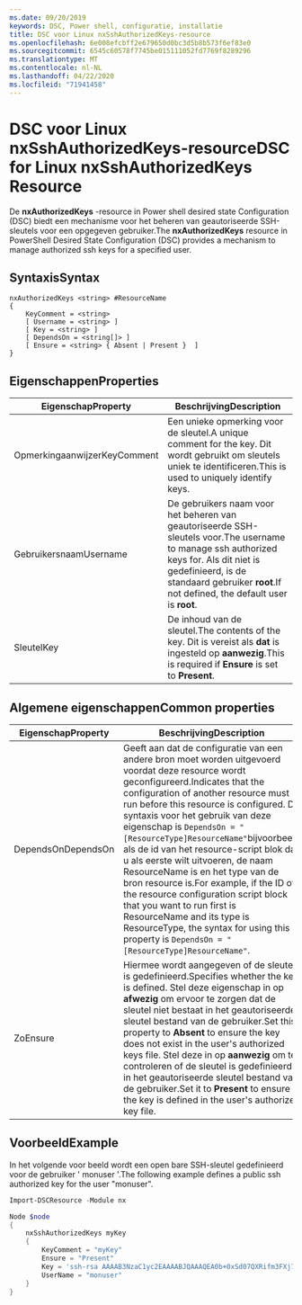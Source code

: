 ```yaml
---
ms.date: 09/20/2019
keywords: DSC, Power shell, configuratie, installatie
title: DSC voor Linux nxSshAuthorizedKeys-resource
ms.openlocfilehash: 6e008efcbff2e679650d0bc3d5b8b573f6ef83e0
ms.sourcegitcommit: 6545c60578f7745be015111052fd7769f8289296
ms.translationtype: MT
ms.contentlocale: nl-NL
ms.lasthandoff: 04/22/2020
ms.locfileid: "71941458"
---
```

# <a name="dsc-for-linux-nxsshauthorizedkeys-resource"></a><span data-ttu-id="eb5f7-103">DSC voor Linux nxSshAuthorizedKeys-resource</span><span class="sxs-lookup"><span data-stu-id="eb5f7-103">DSC for Linux nxSshAuthorizedKeys Resource</span></span>

<span data-ttu-id="eb5f7-104">De **nxAuthorizedKeys** -resource in Power shell desired state Configuration (DSC) biedt een mechanisme voor het beheren van geautoriseerde SSH-sleutels voor een opgegeven gebruiker.</span><span class="sxs-lookup"><span data-stu-id="eb5f7-104">The **nxAuthorizedKeys** resource in PowerShell Desired State Configuration (DSC) provides a mechanism to manage authorized ssh keys for a specified user.</span></span>

## <a name="syntax"></a><span data-ttu-id="eb5f7-105">Syntaxis</span><span class="sxs-lookup"><span data-stu-id="eb5f7-105">Syntax</span></span>

```Syntax
nxAuthorizedKeys <string> #ResourceName
{
    KeyComment = <string>
    [ Username = <string> ]
    [ Key = <string> ]
    [ DependsOn = <string[]> ]
    [ Ensure = <string> { Absent | Present }  ]
}
```

## <a name="properties"></a><span data-ttu-id="eb5f7-106">Eigenschappen</span><span class="sxs-lookup"><span data-stu-id="eb5f7-106">Properties</span></span>

|<span data-ttu-id="eb5f7-107">Eigenschap</span><span class="sxs-lookup"><span data-stu-id="eb5f7-107">Property</span></span> |<span data-ttu-id="eb5f7-108">Beschrijving</span><span class="sxs-lookup"><span data-stu-id="eb5f7-108">Description</span></span> |
|---|---|
|<span data-ttu-id="eb5f7-109">Opmerkingaanwijzer</span><span class="sxs-lookup"><span data-stu-id="eb5f7-109">KeyComment</span></span> |<span data-ttu-id="eb5f7-110">Een unieke opmerking voor de sleutel.</span><span class="sxs-lookup"><span data-stu-id="eb5f7-110">A unique comment for the key.</span></span> <span data-ttu-id="eb5f7-111">Dit wordt gebruikt om sleutels uniek te identificeren.</span><span class="sxs-lookup"><span data-stu-id="eb5f7-111">This is used to uniquely identify keys.</span></span> |
|<span data-ttu-id="eb5f7-112">Gebruikersnaam</span><span class="sxs-lookup"><span data-stu-id="eb5f7-112">Username</span></span> |<span data-ttu-id="eb5f7-113">De gebruikers naam voor het beheren van geautoriseerde SSH-sleutels voor.</span><span class="sxs-lookup"><span data-stu-id="eb5f7-113">The username to manage ssh authorized keys for.</span></span> <span data-ttu-id="eb5f7-114">Als dit niet is gedefinieerd, is de standaard gebruiker **root**.</span><span class="sxs-lookup"><span data-stu-id="eb5f7-114">If not defined, the default user is **root**.</span></span> |
|<span data-ttu-id="eb5f7-115">Sleutel</span><span class="sxs-lookup"><span data-stu-id="eb5f7-115">Key</span></span> |<span data-ttu-id="eb5f7-116">De inhoud van de sleutel.</span><span class="sxs-lookup"><span data-stu-id="eb5f7-116">The contents of the key.</span></span> <span data-ttu-id="eb5f7-117">Dit is vereist als **dat** is ingesteld op **aanwezig**.</span><span class="sxs-lookup"><span data-stu-id="eb5f7-117">This is required if **Ensure** is set to **Present**.</span></span>|

## <a name="common-properties"></a><span data-ttu-id="eb5f7-118">Algemene eigenschappen</span><span class="sxs-lookup"><span data-stu-id="eb5f7-118">Common properties</span></span>

|<span data-ttu-id="eb5f7-119">Eigenschap</span><span class="sxs-lookup"><span data-stu-id="eb5f7-119">Property</span></span> |<span data-ttu-id="eb5f7-120">Beschrijving</span><span class="sxs-lookup"><span data-stu-id="eb5f7-120">Description</span></span> |
|---|---|
|<span data-ttu-id="eb5f7-121">DependsOn</span><span class="sxs-lookup"><span data-stu-id="eb5f7-121">DependsOn</span></span> |<span data-ttu-id="eb5f7-122">Geeft aan dat de configuratie van een andere bron moet worden uitgevoerd voordat deze resource wordt geconfigureerd.</span><span class="sxs-lookup"><span data-stu-id="eb5f7-122">Indicates that the configuration of another resource must run before this resource is configured.</span></span> <span data-ttu-id="eb5f7-123">De syntaxis voor het gebruik van deze eigenschap is `DependsOn = "[ResourceType]ResourceName"`bijvoorbeeld als de id van het resource-script blok dat u als eerste wilt uitvoeren, de naam ResourceName is en het type van de bron resource is.</span><span class="sxs-lookup"><span data-stu-id="eb5f7-123">For example, if the ID of the resource configuration script block that you want to run first is ResourceName and its type is ResourceType, the syntax for using this property is `DependsOn = "[ResourceType]ResourceName"`.</span></span> |
|<span data-ttu-id="eb5f7-124">Zo</span><span class="sxs-lookup"><span data-stu-id="eb5f7-124">Ensure</span></span> |<span data-ttu-id="eb5f7-125">Hiermee wordt aangegeven of de sleutel is gedefinieerd.</span><span class="sxs-lookup"><span data-stu-id="eb5f7-125">Specifies whether the key is defined.</span></span> <span data-ttu-id="eb5f7-126">Stel deze eigenschap in op **afwezig** om ervoor te zorgen dat de sleutel niet bestaat in het geautoriseerde sleutel bestand van de gebruiker.</span><span class="sxs-lookup"><span data-stu-id="eb5f7-126">Set this property to **Absent** to ensure the key does not exist in the user's authorized keys file.</span></span> <span data-ttu-id="eb5f7-127">Stel deze in op **aanwezig** om te controleren of de sleutel is gedefinieerd in het geautoriseerde sleutel bestand van de gebruiker.</span><span class="sxs-lookup"><span data-stu-id="eb5f7-127">Set it to **Present** to ensure the key is defined in the user's authorized key file.</span></span> |

## <a name="example"></a><span data-ttu-id="eb5f7-128">Voorbeeld</span><span class="sxs-lookup"><span data-stu-id="eb5f7-128">Example</span></span>

<span data-ttu-id="eb5f7-129">In het volgende voor beeld wordt een open bare SSH-sleutel gedefinieerd voor de gebruiker ' monuser '.</span><span class="sxs-lookup"><span data-stu-id="eb5f7-129">The following example defines a public ssh authorized key for the user "monuser".</span></span>

```powershell
Import-DSCResource -Module nx

Node $node
{
    nxSshAuthorizedKeys myKey
    {
        KeyComment = "myKey"
        Ensure = "Present"
        Key = 'ssh-rsa AAAAB3NzaC1yc2EAAAABJQAAAQEA0b+0xSd07QXRifm3FXj7Pn/DblA6QI5VAkDm6OivFzj3U6qGD1VJ6AAxWPCyMl/qhtpRtxZJDu/TxD8AyZNgc8aN2CljN1hOMbBRvH2q5QPf/nCnnJRaGsrxIqZjyZdYo9ZEEzjZUuMDM5HI1LA9B99k/K6PK2Bc1NLivpu7nbtVG2tLOQs+GefsnHuetsRMwo/+c3LtwYm9M0XfkGjYVCLO4CoFuSQpvX6AB3TedUy6NZ0iuxC0kRGg1rIQTwSRcw+McLhslF0drs33fw6tYdzlLBnnzimShMuiDWiT37WqCRovRGYrGCaEFGTG2e0CN8Co8nryXkyWc6NSDNpMzw== rsa-key-20150401'
        UserName = "monuser"
    }
}
```